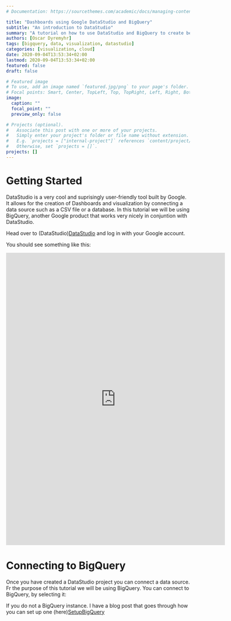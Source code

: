 ```yaml
---
# Documentation: https://sourcethemes.com/academic/docs/managing-content/

title: "Dashboards using Google DataStudio and BigQuery"
subtitle: "An introduction to DataStudio"
summary: "A tutorial on how to use DataStudio and BigQuery to create beautiful dashboards"
authors: [Oscar Dyremyhr]
tags: [bigquery, data, visualization, datastudio]
categories: [visualization, cloud]
date: 2020-09-04T13:53:34+02:00
lastmod: 2020-09-04T13:53:34+02:00
featured: false
draft: false

# Featured image
# To use, add an image named `featured.jpg/png` to your page's folder.
# Focal points: Smart, Center, TopLeft, Top, TopRight, Left, Right, BottomLeft, Bottom, BottomRight.
image:
  caption: ""
  focal_point: ""
  preview_only: false

# Projects (optional).
#   Associate this post with one or more of your projects.
#   Simply enter your project's folder or file name without extension.
#   E.g. `projects = ["internal-project"]` references `content/project/deep-learning/index.md`.
#   Otherwise, set `projects = []`.
projects: []
---
```


# Getting Started

DataStudio is a very cool and suprisingly user-friendly tool built by Google. It allows for the creation of Dashboards and visualization by connecting a data source such as a CSV file or a database. In this tutorial we will be using BigQuery, another Google product that works very nicely in conjuntion with DataStudio.

Head over to (DataStudio)[DataStudio] and log in with your Google account.

You should see something like this:

<iframe width="600" height="800" src="https://datastudio.google.com/embed/reporting/31e8b262-2d18-48a9-8483-d0a3b9ed7abf/page/1M" frameborder="0" style="border:0" allowfullscreen></iframe>




# Connecting to BigQuery

Once you have created a DataStudio project you can connect a data source. Fr the purpose of this tutorial we will be using BigQuery. You can connect to BigQuery, by selecting it:





If you do not a BigQuery instance. I have a blog post that goes through how you can set up one (here)[SetupBigQuery]










[DataStudio]: https://datastudio.google.com/
[SetupBigQuery]: https://ossinova.me/post/setup-bigquery/
